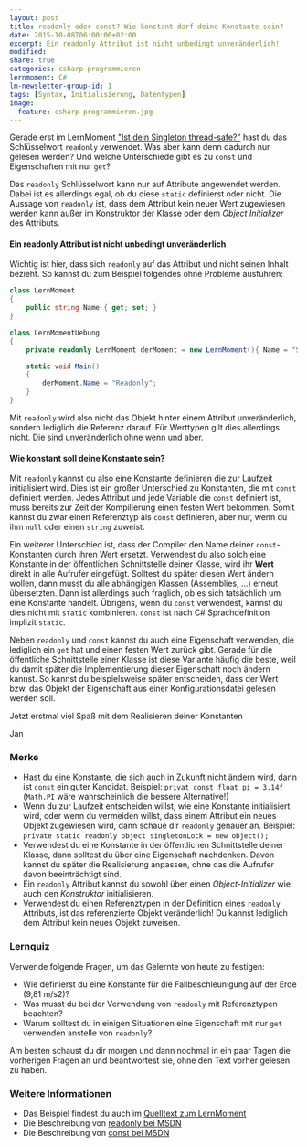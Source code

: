 ```yaml
---
layout: post
title: readonly oder const? Wie konstant darf deine Konstante sein?
date: 2015-10-08T06:00:00+02:00
excerpt: Ein readonly Attribut ist nicht unbedingt unveränderlich!
modified:
share: true
categories: csharp-programmieren
lernmoment: C#
lm-newsletter-group-id: 1
tags: [Syntax, Initialisierung, Datentypen]
image:
  feature: csharp-programmieren.jpg
---
```


Gerade erst im LernMoment ["Ist dein Singleton thread-safe?"](/csharp-programmieren/ist-dein-singleton-thread-safe/) hast du das Schlüsselwort `readonly` verwendet. Was aber kann denn dadurch nur gelesen werden? Und welche Unterschiede gibt es zu `const` und Eigenschaften mit nur `get`?

Das `readonly` Schlüsselwort kann nur auf Attribute angewendet werden. Dabei ist es allerdings egal, ob du diese `static` definierst oder nicht. Die Aussage von `readonly` ist, dass dem Attribut kein neuer Wert zugewiesen werden kann außer im Konstruktor der Klasse oder dem *Object Initializer* des Attributs.

#### Ein readonly Attribut ist nicht unbedingt unveränderlich

Wichtig ist hier, dass sich `readonly` auf das Attribut und nicht seinen Inhalt bezieht. So kannst du zum Beispiel folgendes ohne Probleme ausführen:

```cs
class LernMoment
{
	public string Name { get; set; }
}

class LernMomentUebung
{
	private readonly LernMoment derMoment = new LernMoment(){ Name = "Singleton"};

	static void Main()
	{
		derMoment.Name = "Readonly";
	}
}
```

Mit `readonly` wird also nicht das Objekt hinter einem Attribut unveränderlich, sondern lediglich die Referenz darauf. Für Werttypen gilt dies allerdings nicht. Die sind unveränderlich ohne wenn und aber.

#### Wie konstant soll deine Konstante sein?

Mit `readonly` kannst du also eine Konstante definieren die zur Laufzeit initialisiert wird. Dies ist ein großer Unterschied zu Konstanten, die mit `const` definiert werden. Jedes Attribut und jede Variable die `const` definiert ist, muss bereits zur Zeit der Kompilierung einen festen Wert bekommen. Somit kannst du zwar einen Referenztyp als `const` definieren, aber nur, wenn du ihm `null` oder einen `string` zuweist.

Ein weiterer Unterschied ist, dass der Compiler den Name deiner `const`-Konstanten durch ihren Wert ersetzt. Verwendest du also solch eine Konstante in der öffentlichen Schnittstelle deiner Klasse, wird ihr **Wert** direkt in alle Aufrufer eingefügt. Solltest du später diesen Wert ändern wollen, dann musst du alle abhängigen Klassen (Assemblies, ...) erneut übersetzten. Dann ist allerdings auch fraglich, ob es sich tatsächlich um eine Konstante handelt. Übrigens, wenn du `const` verwendest, kannst du dies nicht mit `static` kombinieren. `const` ist nach C# Sprachdefinition implizit `static`.

Neben `readonly` und `const` kannst du auch eine Eigenschaft verwenden, die lediglich ein `get` hat und einen festen Wert zurück gibt. Gerade für die öffentliche Schnittstelle einer Klasse ist diese Variante häufig die beste, weil du damit später die Implementierung dieser Eigenschaft noch ändern kannst. So kannst du beispielsweise später entscheiden, dass der Wert bzw. das Objekt der Eigenschaft aus einer Konfigurationsdatei gelesen werden soll.

Jetzt erstmal viel Spaß mit dem Realisieren deiner Konstanten

Jan

### Merke

-	Hast du eine Konstante, die sich auch in Zukunft nicht ändern wird, dann ist `const` ein guter Kandidat. Beispiel: `privat const float pi = 3.14f` (`Math.PI` wäre wahrscheinlich die bessere Alternative!)
-	Wenn du zur Laufzeit entscheiden willst, wie eine Konstante initialisiert wird, oder wenn du vermeiden willst, dass einem Attribut ein neues Objekt zugewiesen wird, dann schaue dir `readonly` genauer an. Beispiel: `private static readonly object singletonLock = new object();`
-	Verwendest du eine Konstante in der öffentlichen Schnittstelle deiner Klasse, dann solltest du über eine Eigenschaft nachdenken. Davon kannst du später die Realisierung anpassen, ohne das die Aufrufer davon beeinträchtigt sind.
-	Ein `readonly` Attribut kannst du sowohl über einen *Object-Initializer* wie auch den *Konstruktor* initialisieren.
-	Verwendest du einen Referenztypen in der Definition eines `readonly` Attributs, ist das referenzierte Objekt veränderlich! Du kannst lediglich dem Attribut kein neues Objekt zuweisen.

### Lernquiz 

Verwende folgende Fragen, um das Gelernte von heute zu festigen:

-	Wie definierst du eine Konstante für die Fallbeschleunigung auf der Erde (9,81 m/s2)?
-	Was musst du bei der Verwendung von `readonly` mit Referenztypen beachten?
-	Warum solltest du in einigen Situationen eine Eigenschaft mit nur `get` verwenden anstelle von `readonly`?

Am besten schaust du dir morgen und dann nochmal in ein paar Tagen die vorherigen Fragen an und beantwortest sie, ohne den Text vorher gelesen zu haben.

### Weitere Informationen

-	Das Beispiel findest du auch im [Quelltext zum LernMoment](https://github.com/LernMoment/csharp/tree/master/Readonly)
-	Die Beschreibung von [readonly bei MSDN](https://msdn.microsoft.com/de-de/library/acdd6hb7(v=vs.140).aspx)
-	Die Beschreibung von [const bei MSDN](https://msdn.microsoft.com/de-de/library/e6w8fe1b.aspx)
